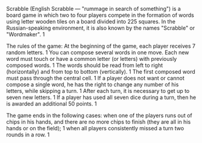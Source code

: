 Scrabble (English Scrabble — "rummage in search of something") is a board game in which two to four players compete in the formation of words using letter wooden tiles on a board divided into 225 squares. In the Russian-speaking environment, it is also known by the names "Scrabble" or "Wordmaker". 1

The rules of the game:
At the beginning of the game, each player receives 7 random letters. 1
You can compose several words in one move. Each new word must touch or have a common letter (or letters) with previously composed words. 1
The words should be read from left to right (horizontally) and from top to bottom (vertically). 1
The first composed word must pass through the central cell. 1
If a player does not want or cannot compose a single word, he has the right to change any number of his letters, while skipping a turn. 1
After each turn, it is necessary to get up to seven new letters. 1
If a player has used all seven dice during a turn, then he is awarded an additional 50 points. 1

The game ends in the following cases:
when one of the players runs out of chips in his hands, and there are no more chips to finish (they are all in his hands or on the field); 1
when all players consistently missed a turn two rounds in a row. 1
